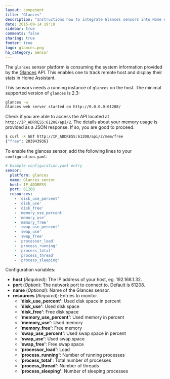 ```yaml
---
layout: component
title: "Glances"
description: "Instructions how to integrate Glances sensors into Home Assistant."
date: 2015-09-14 19:10
sidebar: true
comments: false
sharing: true
footer: true
logo: glances.png
ha_category: Sensor
---
```



The `glances` sensor platform is consuming the system information provided by the [Glances](https://github.com/nicolargo/glances) API. This enables one to track remote host and display their stats in Home Assistant.

This sensors needs a running instance of `glances` on the host. The minimal supported version of `glances` is 2.3:

```bash
glances -w
Glances web server started on http://0.0.0.0:61208/
```

Check if you are able to access the API located at `http://IP_ADRRESS:61208/api/2`. The details about your memory usage is provided as a JSON response. If so, you are good to proceed.

```bash
$ curl -X GET http://IP_ADDRESS:61208/api/2/mem/free
{"free": 203943936}
```

To enable the glances sensor, add the following lines to your `configuration.yaml`:

```yaml
# Example configuration.yaml entry
sensor:
  platform: glances
  name: Glances sensor
  host: IP_ADDRESS
  port: 61208
  resources:
    - 'disk_use_percent'
    - 'disk_use'
    - 'disk_free'
    - 'memory_use_percent'
    - 'memory_use'
    - 'memory_free'
    - 'swap_use_percent'
    - 'swap_use'
    - 'swap_free'
    - 'processor_load'
    - 'process_running'
    - 'process_total'
    - 'process_thread'
    - 'process_sleeping'
```

Configuration variables:

- **host** (*Required*): The IP address of your host, eg. 192.168.1.32.
- **port** (*Option*): The network port to connect to. Default is 61208.
- **name** (*Optional*): Name of the Glances sensor.
- **resources** (*Required*): Entries to monitor.
  - **'disk_use_percent'**: Used disk space in percent
  - **'disk_use'**: Used disk space
  - **'disk_free'**: Free disk space
  - **'memory_use_percent'**: Used memory in percent
  - **'memory_use'**: Used memory
  - **'memory_free'**: Free memory
  - **'swap_use_percent'**: Used swap space in percent
  - **'swap_use'**: Used swap space
  - **'swap_free'**: Free swap space
  - **'processor_load'**: Load
  - **'process_running'**: Number of running processes
  - **'process_total'**: Total number of processes
  - **'process_thread'**: Number of threads
  - **'process_sleeping'**: Number of sleeping processes

